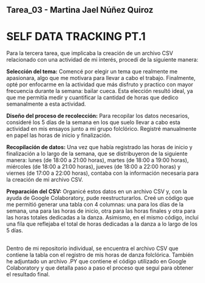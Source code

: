 ## Tarea_03 - Martina Jael Núñez Quiroz

# SELF DATA TRACKING PT.1

Para la tercera tarea, que implicaba la creación de un archivo CSV relacionado con una actividad de mi interés, procedí de la siguiente manera:

__Selección del tema:__ Comencé por elegir un tema que realmente me apasionara, algo que me motivara para llevar a cabo el trabajo. Finalmente, opté por enfocarme en la actividad que más disfruto y practico con mayor frecuencia durante la semana: bailar cueca. Esta elección resultó ideal, ya que me permitía medir y cuantificar la cantidad de horas que dedico semanalmente a esta actividad.

__Diseño del proceso de recolección:__ Para recopilar los datos necesarios, consideré los 5 días de la semana en los que suelo llevar a cabo esta actividad en mis ensayos junto a mi grupo folclórico. Registré manualmente en papel las horas de inicio y finalización.

__Recopilación de datos:__ Una vez que había registrado las horas de inicio y finalización a lo largo de la semana, que se distribuyeron de la siguiente manera: lunes (de 18:00 a 21:00 horas), martes (de 18:00 a 19:00 horas), miércoles (de 18:00 a 21:00 horas), jueves (de 18:00 a 22:00 horas) y viernes (de 17:00 a 22:00 horas), contaba con la información necesaria para la creación de mi archivo CSV.

__Preparación del CSV:__ Organicé estos datos en un archivo CSV y, con la ayuda de Google Colaboratory, pude reestructurarlos. Creé un código que me permitió generar una tabla con 4 columnas: una para los días de la semana, una para las horas de inicio, otra para las horas finales y otra para las horas totales dedicadas a la danza. Asimismo, en el mismo código, incluí una fila que reflejaba el total de horas dedicadas a la danza a lo largo de los 5 días.

##

Dentro de mi repositorio individual, se encuentra el archivo CSV que contiene la tabla con el registro de mis horas de danza folclórica. También he adjuntado un archivo .PY que contiene el código utilizado en Google Colaboratory y que detalla paso a paso el proceso que seguí para obtener el resultado final.
